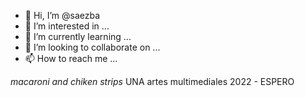 - 👋 Hi, I’m @saezba
- 👀 I’m interested in ...
- 🌱 I’m currently learning ...
- 💞️ I’m looking to collaborate on ...
- 📫 How to reach me ...

*macaroni and chiken strips*
UNA artes multimediales 2022 - ESPERO

<!---
saezba/saezba is a ✨ special ✨ repository because its `README.md` (this file) appears on your GitHub profile.
You can click the Preview link to take a look at your changes.
--->
